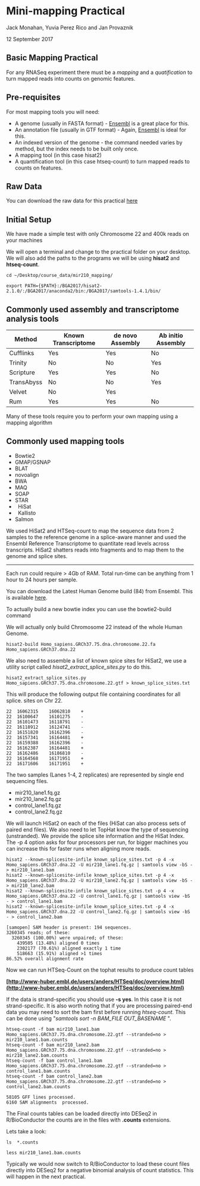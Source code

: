 Mini-mapping Practical
================
Jack Monahan, Yuvia Perez Rico and Jan Provaznik

12 September 2017

Basic Mapping Practical
-------

For any RNASeq experiment there must be a _mapping_ and a _quatification_ to turn mapped reads into counts on genomic features.

## Pre-requisites

For most mapping tools you will need:
* A genome (usually in FASTA format) - [Ensembl](http://www.ensembl.org/info/data/ftp/index.html) is a great place for this.
* An annotation file (usually in GTF format) - Again, [Ensembl](http://www.ensembl.org/info/data/ftp/index.html) is ideal for this.
* An indexed version of the genome - the command needed varies by method, but the index needs to be built only once.
* A mapping tool (in this case hisat2)
* A quantification tool (in this case htseq-count) to turn mapped reads to counts on features.


## Raw Data

You can download the raw data for this practical [here](http://wwwdev.ebi.ac.uk/enright-srv/courses/rna_cambridge_2017/mapping/data)

## Initial Setup

We have made a simple test with only Chromosome 22 and 400k reads on your machines

We will open a terminal and change to the practical folder on your desktop. 
We will also add the paths to the programs we will be using **hisat2** and **htseq-count**.

```
cd ~/Desktop/course_data/mir210_mapping/

export PATH={$PATH}:/BGA2017/hisat2-2.1.0/:/BGA2017/anaconda2/bin:/BGA2017/samtools-1.4.1/bin/

```

## Commonly used assembly and transcriptome analysis tools

| Method | Known Transcriptome | de novo Assembly | Ab initio Assembly |
|--------|---------------------|------------------|--------------------|
| Cufflinks | Yes | Yes | No |
| Trinity | No | No | Yes |
| Scripture | Yes | Yes | No |
| TransAbyss | No | No | Yes |
| Velvet | No | Yes |
| Rum | Yes | Yes | No |

Many of these tools require you to perform your own mapping using a mapping algorithm

## Commonly used mapping tools

*   Bowtie2
*   GMAP/GSNAP
*   BLAT
*   novoalign
*   BWA
*   MAQ
*   SOAP
*   STAR
*   HiSat
*   Kallisto
*   Salmon

We used HiSat2 and HTSeq-count to map the sequence data from 2 samples to the reference genome in a splice-aware manner and used the Ensembl Reference Transcriptome to quantitate read levels across transcripts. HiSat2 shatters reads into fragments and to map them to the genome and splice sites.

* * *

Each run could require > 4Gb of RAM. Total run-time can be anything from 1 hour to 24 hours per sample.

You can download the Latest Human Genome build (84) from Ensembl. This is available [here](http://www.ensembl.org/info/data/ftp/index.html).

To actually build a new bowtie index you can use the bowtie2-build command

We will actually only build Chromosome 22 instead of the whole Human Genome.

```
hisat2-build Homo_sapiens.GRCh37.75.dna.chromosome.22.fa Homo_sapiens.GRCh37.dna.22
```

We also need to assemble a list of known spice sites for HiSat2, we use a utility script called _hisat2_extract_splice_sites.py_ to do this.

```
hisat2_extract_splice_sites.py Homo_sapiens.GRCh37.75.dna.chromosome.22.gtf > known_splice_sites.txt
```

This will produce the following output file containing coordinates for all splice. sites on Chr 22.
```
22	16062315	16062810	+
22	16100647	16101275	-
22	16101473	16118791	-
22	16118912	16124741	-
22	16151820	16162396	-
22	16157341	16164481	+
22	16159388	16162396	-
22	16162387	16164481	+
22	16162486	16186810	-
22	16164568	16171951	+
22	16171606	16171951	+
```

The two samples (Lanes 1-4, 2 replicates) are represented by single end sequencing files.

*   mir210_lane1.fq.gz
*   mir210_lane2.fq.gz
*   control_lane1.fq.gz
*   control_lane2.fq.gz

We will launch HiSat2 on each of the files (HiSat can also process sets of paired end files). We also need to let TopHat know the type of sequencing (unstranded). We provide the splice site information and the HiSat Index. The -p 4 option asks for four processors per run, for bigger machines you can increase this for faster runs when aligning more reads.

```
hisat2 --known-splicesite-infile known_splice_sites.txt -p 4 -x Homo_sapiens.GRCh37.dna.22 -U mir210_lane1.fq.gz | samtools view -bS - > mir210_lane1.bam
hisat2 --known-splicesite-infile known_splice_sites.txt -p 4 -x Homo_sapiens.GRCh37.dna.22 -U mir210_lane2.fq.gz | samtools view -bS - > mir210_lane2.bam
hisat2 --known-splicesite-infile known_splice_sites.txt -p 4 -x Homo_sapiens.GRCh37.dna.22 -U control_lane1.fq.gz | samtools view -bS - > control_lane1.bam
hisat2 --known-splicesite-infile known_splice_sites.txt -p 4 -x Homo_sapiens.GRCh37.dna.22 -U control_lane2.fq.gz | samtools view -bS - > control_lane2.bam
```

```
[samopen] SAM header is present: 194 sequences.
3260345 reads; of these:
  3260345 (100.00%) were unpaired; of these:
    439505 (13.48%) aligned 0 times
    2302177 (70.61%) aligned exactly 1 time
    518663 (15.91%) aligned >1 times
86.52% overall alignment rate
```

Now we can run HTSeq-Count on the tophat results to produce count tables

**[http://www-huber.embl.de/users/anders/HTSeq/doc/overview.html](http://www-huber.embl.de/users/anders/HTSeq/doc/overview.html)**

If the data is strand-specific you should use **-s yes**. In this case it is not strand-specific. It is also worth noting that if you are processing paired-end data you may need to sort the bam first before running _htseq-count_. This can be done using "_samtools sort -n BAM_FILE OUT_BASENAME_ ".

```
htseq-count -f bam mir210_lane1.bam Homo_sapiens.GRCh37.75.dna.chromosome.22.gtf --stranded=no > mir210_lane1.bam.counts
htseq-count -f bam mir210_lane2.bam Homo_sapiens.GRCh37.75.dna.chromosome.22.gtf --stranded=no > mir210_lane2.bam.counts
htseq-count -f bam control_lane1.bam  Homo_sapiens.GRCh37.75.dna.chromosome.22.gtf --stranded=no > control_lane1.bam.counts
htseq-count -f bam control_lane2.bam  Homo_sapiens.GRCh37.75.dna.chromosome.22.gtf --stranded=no > control_lane2.bam.counts
```

```
58105 GFF lines processed.
6160 SAM alignments  processed.
```

The Final counts tables can be loaded directly into DESeq2 in R/BioConductor the counts are in the files with **.counts** extensions.

Lets take a look:
```
ls  *.counts
```

```
less mir210_lane1.bam.counts
```

Typically we would now switch to R/BioConductor to load these count files directly into DESeq2 for a negative binomial analysis of count statistics. This will happen in the next practical.
